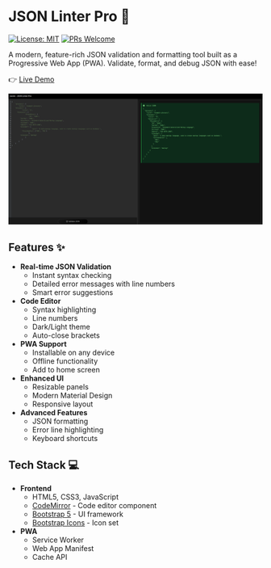 # JSON Linter Pro 🚀

[![License: MIT](https://img.shields.io/badge/License-MIT-blue.svg)](https://opensource.org/licenses/MIT)
[![PRs Welcome](https://img.shields.io/badge/PRs-welcome-brightgreen.svg)](http://makeapullrequest.com)

A modern, feature-rich JSON validation and formatting tool built as a Progressive Web App (PWA). Validate, format, and debug JSON with ease!

👉 [Live Demo](https://simkeyur.io/Jsonic)

![JSON Linter Pro Screenshot](screenshot.png) <!-- Add a screenshot later -->

## Features ✨

- **Real-time JSON Validation**
  - Instant syntax checking
  - Detailed error messages with line numbers
  - Smart error suggestions
- **Code Editor**
  - Syntax highlighting
  - Line numbers
  - Dark/Light theme
  - Auto-close brackets
- **PWA Support**
  - Installable on any device
  - Offline functionality
  - Add to home screen
- **Enhanced UI**
  - Resizable panels
  - Modern Material Design
  - Responsive layout
- **Advanced Features**
  - JSON formatting
  - Error line highlighting
  - Keyboard shortcuts

## Tech Stack 💻

- **Frontend**
  - HTML5, CSS3, JavaScript
  - [CodeMirror](https://codemirror.net/) - Code editor component
  - [Bootstrap 5](https://getbootstrap.com/) - UI framework
  - [Bootstrap Icons](https://icons.getbootstrap.com/) - Icon set
- **PWA**
  - Service Worker
  - Web App Manifest
  - Cache API
